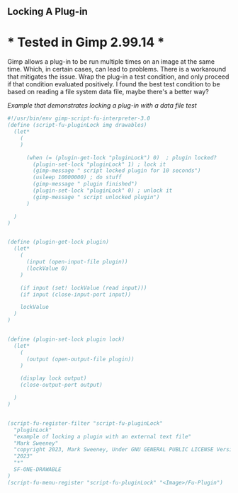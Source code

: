 ## Locking A Plug-in

# * Tested in Gimp 2.99.14 *

Gimp allows a plug-in to be run multiple times on an image at the same time.
Which, in certain cases, can lead to problems. There is a workaround that
mitigates the issue. Wrap the plug-in a test condition, and only proceed
if that condition evaluated positively. I found the best test condition to be
based on reading a file system data file, maybe there's a better way?

*Example that demonstrates locking a plug-in with a data file test*

```scheme
#!/usr/bin/env gimp-script-fu-interpreter-3.0
(define (script-fu-pluginLock img drawables) 
  (let*
    (
    )

      (when (= (plugin-get-lock "pluginLock") 0)  ; plugin locked?
        (plugin-set-lock "pluginLock" 1) ; lock it
        (gimp-message " script locked plugin for 10 seconds")
        (usleep 10000000) ; do stuff
        (gimp-message " plugin finished")
        (plugin-set-lock "pluginLock" 0) ; unlock it
        (gimp-message " script unlocked plugin")
      )

  )
)


(define (plugin-get-lock plugin) 
  (let*
    (
      (input (open-input-file plugin))
      (lockValue 0)
    )

    (if input (set! lockValue (read input)))
    (if input (close-input-port input))

    lockValue
  )
)


(define (plugin-set-lock plugin lock) 
  (let*
    (
      (output (open-output-file plugin))
    )

    (display lock output)
    (close-output-port output)

  )
)


(script-fu-register-filter "script-fu-pluginLock"
  "pluginLock" 
  "example of locking a plugin with an external text file" 
  "Mark Sweeney"
  "copyright 2023, Mark Sweeney, Under GNU GENERAL PUBLIC LICENSE Version 3"
  "2023"
  "*"
  SF-ONE-DRAWABLE
)
(script-fu-menu-register "script-fu-pluginLock" "<Image>/Fu-Plugin")


```